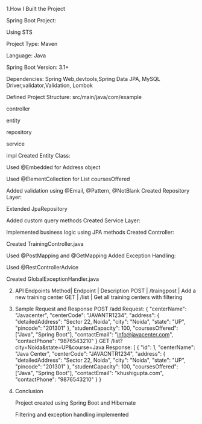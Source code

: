 1.How I Built the Project

Spring Boot Project:

Using STS

Project Type: Maven

Language: Java

Spring Boot Version: 3.1+

Dependencies: Spring Web,devtools,Spring Data JPA, MySQL Driver,validator,Validation, Lombok 

Defined Project Structure: src/main/java/com/example

controller

entity

repository

service

impl Created Entity Class:

Used @Embedded for Address object

Used @ElementCollection for List<String> coursesOffered

Added validation using @Email, @Pattern, @NotBlank Created Repository Layer:

Extended JpaRepository

Added custom query methods Created Service Layer:

Implemented business logic using JPA methods Created Controller:

Created TrainingController.java

Used @PostMapping and @GetMapping Added Exception Handling:

Used @RestControllerAdvice

Created GlobalExceptionHandler.java


2. API Endpoints
    Method| Endpoint | Description
    POST | /traingpost | Add a new training center
    GET | /list | Get all training centers with filtering


3. Sample Request and Response
     POST /add Request: { "centerName": "Javacenter", "centerCode": "JAVANTR1234", "address": { "detailedAddress": "Sector 22, Noida", "city": "Noida", "state": "UP", "pincode": "201301" }, "studentCapacity": 100, "coursesOffered": ["Java", "Spring Boot"], "contactEmail": "info@javacenter.com", "contactPhone": "9876543210" }
     GET /list?city=Noida&state=UP&course=Java
     Response: [ { "id": 1, "centerName": "Java Center", "centerCode": "JAVACNTR1234", "address": { "detailedAddress": "Sector 22, Noida", "city": "Noida", "state": "UP", "pincode": "201301" }, "studentCapacity": 100, "coursesOffered": ["Java", "Spring Boot"], "contactEmail": "khushigupta.com", "contactPhone": "9876543210" } }


4. Conclusion

    Project created using Spring Boot and Hibernate

    Filtering and exception handling implemented


